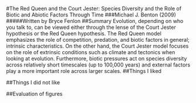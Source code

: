 #The Red Queen and the Court Jester: Species Diversity and the Role of Biotic and Abiotic Factors Through Time
###Michael J. Benton (2009)
#####Written by Bryce Fenlon
##Summary
Evolution, depending on who you talk to, can be viewed either through the lense of the Court Jester hypothesis or the Red Queen hypothesis. The Red Queen model emphasizes the role of competition, predation, and biotic factors in general; intrinsic characteristics. On the other hand, the Court Jester model focuses on the role of extrinsic conditions such as climate and tectonics when looking at evolution. Furthermore, biotic pressures act on species diversity across relatively short timescales (up to 100,000 years) and external factors play a more important role across larger scales. 
##Things I liked

##Things I did not like

##Evaluation of figures
